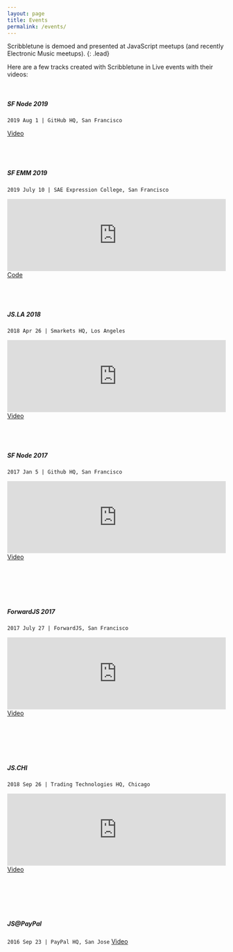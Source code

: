 ```yaml
---
layout: page
title: Events
permalink: /events/
---
```


Scribbletune is demoed and presented at JavaScript meetups (and recently Electronic Music meetups).
{: .lead}

Here are a few tracks created with Scribbletune in Live events with their videos:

<br>

##### SF Node 2019

`2019 Aug 1 | GitHub HQ, San Francisco`

<!-- <iframe width="100%" height="166" scrolling="no" frameborder="no" allow="autoplay" src="https://w.soundcloud.com/player/?url=https%3A//api.soundcloud.com/tracks/439449453&color=%232e2e2e&auto_play=false&hide_related=false&show_comments=true&show_user=true&show_reposts=false&show_teaser=true"></iframe> -->

<a href="https://www.youtube.com/watch?v=G1bRi4El0iw">Video</a>

## <br>

##### SF EMM 2019

`2019 July 10 | SAE Expression College, San Francisco`

<iframe width="100%" height="166" scrolling="no" frameborder="no" allow="autoplay" src="https://w.soundcloud.com/player/?url=https%3A//api.soundcloud.com/tracks/653204363&color=%23080404&auto_play=false&hide_related=false&show_comments=true&show_user=true&show_reposts=false&show_teaser=true"></iframe>
<a href="/examples/beat2">Code</a>

## <br>

##### JS.LA 2018

`2018 Apr 26 | Smarkets HQ, Los Angeles`

<iframe width="100%" height="166" scrolling="no" frameborder="no" allow="autoplay" src="https://w.soundcloud.com/player/?url=https%3A//api.soundcloud.com/tracks/439449453&color=%232e2e2e&auto_play=false&hide_related=false&show_comments=true&show_user=true&show_reposts=false&show_teaser=true"></iframe>
<a href="https://www.youtube.com/watch?v=SySdchiCjsQ">Video</a>

## <br>

##### SF Node 2017

`2017 Jan 5 | Github HQ, San Francisco`

<iframe width="100%" height="166" scrolling="no" frameborder="no" allow="autoplay" src="https://w.soundcloud.com/player/?url=https%3A//api.soundcloud.com/tracks/308448387&color=%232e2e2e&auto_play=false&hide_related=false&show_comments=true&show_user=true&show_reposts=false&show_teaser=true"></iframe>
<a href="https://www.youtube.com/watch?v=iwuZzp_ZnLo">Video</a>

## <br>

<br>

##### ForwardJS 2017

`2017 July 27 | ForwardJS, San Francisco`

<iframe width="100%" height="166" scrolling="no" frameborder="no" allow="autoplay" src="https://w.soundcloud.com/player/?url=https%3A//api.soundcloud.com/tracks/335145548&color=%232e2e2e&auto_play=false&hide_related=false&show_comments=true&show_user=true&show_reposts=false&show_teaser=true"></iframe>
<a href="https://www.youtube.com/watch?v=52Z5cItzeB8">Video</a>

## <br>

<br>

##### JS.CHI

`2018 Sep 26 | Trading Technologies HQ, Chicago`

<iframe width="100%" height="166" scrolling="no" frameborder="no" allow="autoplay" src="https://w.soundcloud.com/player/?url=https%3A//api.soundcloud.com/tracks/506703696&color=%232e2e2e&auto_play=false&hide_related=false&show_comments=true&show_user=true&show_reposts=false&show_teaser=true"></iframe>
<a href="https://www.youtube.com/watch?v=u811SNidz5U">Video</a>

## <br>

<br>

##### JS@PayPal

`2016 Sep 23 | PayPal HQ, San Jose`
<a href="https://www.youtube.com/watch?v=R7SzhvTQw7c">Video</a>
